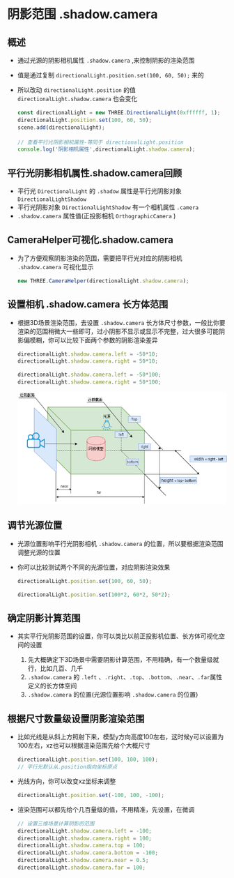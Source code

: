 # 阴影范围 .shadow.camera

## 概述

+ 通过光源的阴影相机属性 `.shadow.camera` ,来控制阴影的渲染范围
+ 值是通过复制 `directionalLight.position.set(100, 60, 50);` 来的
+ 所以改动 `directionalLight.position` 的值 `directionalLight.shadow.camera` 也会变化

  ```js
  const directionalLight = new THREE.DirectionalLight(0xffffff, 1);
  directionalLight.position.set(100, 60, 50);
  scene.add(directionalLight);

  // 查看平行光阴影相机属性-等同于 directionalLight.position
  console.log('阴影相机属性',directionalLight.shadow.camera);
  ```

## 平行光阴影相机属性.shadow.camera回顾

+ 平行光 `DirectionalLight` 的 `.shadow` 属性是平行光阴影对象 `DirectionalLightShadow`
+ 平行光阴影对象 `DirectionalLightShadow` 有一个相机属性 `.camera`
+ `.shadow.camera` 属性值(正投影相机 `OrthographicCamera` )

## CameraHelper可视化.shadow.camera

+ 为了方便观察阴影渲染的范围，需要把平行光对应的阴影相机 `.shadow.camera` 可视化显示

  ```js
  new THREE.CameraHelper(directionalLight.shadow.camera);
  ```

## 设置相机 .shadow.camera 长方体范围

+ 根据3D场景渲染范围，去设置 `.shadow.camera` 长方体尺寸参数，一般比你要渲染的范围稍微大一些即可，过小阴影不显示或显示不完整，过大很多可能阴影偏模糊，你可以比较下面两个参数的阴影渲染差异

  ```js
  directionalLight.shadow.camera.left = -50*10;
  directionalLight.shadow.camera.right = 50*10;
  ```

  ```js
  directionalLight.shadow.camera.left = -50*100;
  directionalLight.shadow.camera.right = 50*100;
  ```

  ![正投影可视空间](../images/正投影可视空间.png)

## 调节光源位置

+ 光源位置影响平行光阴影相机 `.shadow.camera` 的位置，所以要根据渲染范围调整光源的位置

+ 你可以比较测试两个不同的光源位置，对应阴影渲染效果

  ```js
  directionalLight.position.set(100, 60, 50);
  ```

  ```js
  directionalLight.position.set(100*2, 60*2, 50*2);
  ```

## 确定阴影计算范围

+ 其实平行光阴影范围的设置，你可以类比以前正投影机位置、长方体可视化空间的设置

  1. 先大概确定下3D场景中需要阴影计算范围，不用精确，有一个数量级就行，比如几百、几千
  2. `.shadow.camera` 的 `.left` 、`.right`、`.top`、`.bottom`、`.near`、`.far`属性定义的长方体空间
  3. `.shadow.camera` 的位置(光源位置影响 `.shadow.camera` 的位置)

## 根据尺寸数量级设置阴影渲染范围

+ 比如光线是从斜上方照射下来，模型y方向高度100左右，这时候y可以设置为100左右，xz也可以根据渲染范围先给个大概尺寸

  ```js
  directionalLight.position.set(100, 100, 100);
  // 平行光默认从.position指向坐标原点
  ```

+ 光线方向，你可以改变xz坐标来调整

  ```js
  directionalLight.position.set(-100, 100, -100);
  ```

+ 渲染范围可以都先给个几百量级的值，不用精准，先设置，在微调

  ```js
  // 设置三维场景计算阴影的范围
  directionalLight.shadow.camera.left = -100;
  directionalLight.shadow.camera.right = 100;
  directionalLight.shadow.camera.top = 100;
  directionalLight.shadow.camera.bottom = -100;
  directionalLight.shadow.camera.near = 0.5;
  directionalLight.shadow.camera.far = 100;
  ```
